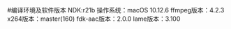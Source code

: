 #编译环境及软件版本
NDK:r21b
操作系统：macOS 10.12.6
ffmpeg版本：4.2.3
x264版本：master(160)
fdk-aac版本：2.0.0
lame版本：3.100



